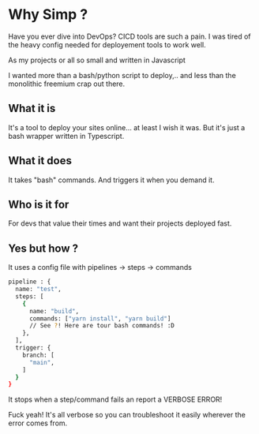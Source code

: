 # Why Simp ?

Have you ever dive into DevOps?
CICD tools are such a pain.
I was tired of the heavy config needed for deployement tools to work well.

As my projects or all so small and written in Javascript

I wanted more than a bash/python script to deploy,..
and less than the monolithic freemium crap out there.

## What it is

It's a tool to deploy your sites online... at least I wish it was.
But it's just a bash wrapper written in Typescript.

## What it does

It takes "bash" commands.
And triggers it when you demand it.

## Who is it for

For devs that value their times and want their projects deployed fast.

## Yes but how ?

It uses a config file with pipelines -> steps -> commands

```bash
pipeline : {
  name: "test",
  steps: [
    {
      name: "build",
      commands: ["yarn install", "yarn build"]
      // See ?! Here are tour bash commands! :D
    },
  ],
  trigger: {
    branch: [
      "main",
    ]
  }
}
```

It stops when a step/command fails an report a VERBOSE ERROR!

Fuck yeah! It's all verbose so you can troubleshoot it easily wherever the error comes from.
